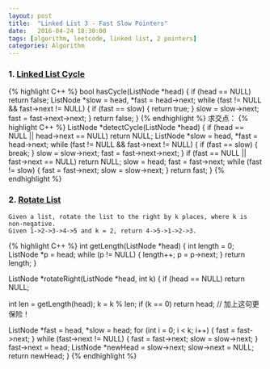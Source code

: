 ```yaml
---
layout: post
title:  "Linked List 3 - Fast Slow Pointers"
date:   2016-04-24 18:30:00
tags: [algorithm, leetcode, linked list, 2 pointers]
categories: Algorithm
---
```


### 1. [Linked List Cycle](http://www.lintcode.com/en/problem/linked-list-cycle/)
{% highlight C++ %}
bool hasCycle(ListNode *head) {
  if (head == NULL) return false;
  ListNode *slow = head, *fast = head->next;
  while (fast != NULL && fast->next != NULL) {
    if (fast == slow) {
      return true;
    }
    slow = slow->next;
    fast = fast->next->next;
  }
  return false;
}
{% endhighlight %}
求交点：
{% highlight C++ %}
ListNode *detectCycle(ListNode *head) {
  if (head == NULL || head->next == NULL) return NULL;
  ListNode *slow = head, *fast = head->next;
  while (fast != NULL && fast->next != NULL) {
    if (fast == slow) {
      break;
    }
    slow = slow->next;
    fast = fast->next->next;
  }
  if (fast == NULL || fast->next == NULL) return NULL;
  slow = head;
  fast = fast->next;
  while (fast != slow) {
    fast = fast->next;
    slow = slow->next;
  }
  return fast;
}
{% endhighlight %}

### 2. [Rotate List](http://www.lintcode.com/en/problem/rotate-list/)
```
Given a list, rotate the list to the right by k places, where k is non-negative.
Given 1->2->3->4->5 and k = 2, return 4->5->1->2->3.
```
{% highlight C++ %}
int getLength(ListNode *head) {
  int length = 0;
  ListNode *p = head;
  while (p != NULL) {
    length++;
    p = p->next;
  }
  return length;
}

ListNode *rotateRight(ListNode *head, int k) {
  if (head == NULL) return NULL;

  int len = getLength(head);
  k = k % len;
  if (k == 0) return head;  // 加上这句更保险！

  ListNode *fast = head, *slow = head;
  for (int i = 0; i < k; i++) {
    fast = fast->next;
  }
  while (fast->next != NULL) {
    fast = fast->next;
    slow = slow->next;
  }
  fast->next = head;
  ListNode *newHead = slow->next;
  slow->next = NULL;
  return newHead;
}
{% endhighlight %}
